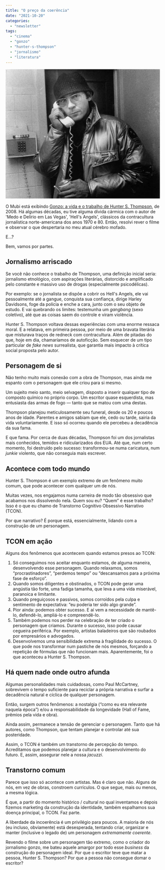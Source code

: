 ```yaml
---
title: "O preço da coerência"
date: "2021-10-20"
categories: 
  - "newsletter"
tags: 
  - "cinema"
  - "gonzo"
  - "hunter-s-thompson"
  - "jornalismo"
  - "literatura"
---
```


![thompson.jpg](images/52667930-1877-4bbb-a504-149f4c95bb1a.jpg)

O Mubi está exibindo [Gonzo: a vida e o trabalho de Hunter S. Thompson](https://mubi.com/films/gonzo-the-life-and-work-of-dr-hunter-s-thompson), de 2008. Há algumas décadas, eu tive alguma dívida cármica com o autor de 'Medo e Delírio em Las Vegas', 'Hell's Angels', clássicos da contracultura jornalística norte-americana dos anos 1970 e 80. Então, resolvi rever o filme e observar o que despertaria no meu atual cérebro mofado.

E...?

Bem, vamos por partes.

## Jornalismo arriscado

Se você não conhece o trabalho de Thompson, uma definição inicial seria: jornalismo etnológico, com aspirações literárias, distorcido e amplificado pelo constante e massivo uso de drogas (especialmente psicodélicas).

Por exemplo: se o jornalista se dispõe a cobrir os Hell's Angels, ele vai pessoalmente até a gangue, conquista sua confiança, dirige Harley Davidsons, foge da polícia e enche a cara, junto com o seu objeto de estudo. E vai quebrando os limites: testemunha um _gangbang_ (sexo coletivo), até que as coisas saem do controle e viram violência.

Hunter S. Thompson voltava dessas experiências com uma enorme ressaca moral. E a relatava, em primeira pessoa, por meio de uma bravata literária que misturava traços de redneck com contracultura. Além de pitadas do que, hoje em dia, chamaríamos de autoficção. Sem esquecer de um tipo particular de _fake news_ surrealista, que garantia mais impacto à crítica social proposta pelo autor.

## Personagem de si

Não tenho muito mais conexão com a obra de Thompson, mas ainda me espanto com o personagem que ele criou para si mesmo.

Um sujeito meio santo, meio selvagem, disposto a inserir qualquer tipo de composto químico no próprio corpo. Um escritor quase esquerdista, mas entusiasta das armas de fogo — tanto que se matou com uma destas.

Thompson planejou meticulosamente seu funeral, desde os 20 e poucos anos de idade. Parentes e amigos sabiam que ele, cedo ou tarde, sairia da vida voluntariamente. E isso só ocorreu quando ele percebeu a decadência da sua fama.

E que fama. Por cerca de duas décadas, Thompson foi um dos jornalistas mais conhecidos, temidos e ridicularizados dos EUA. Até que, num certo momento, foi destruído pelo sucesso: transformou-se numa caricatura, num _junkie_ violento, que não conseguia mais escrever.

## Acontece com todo mundo

Hunter S. Thompson é um exemplo extremo de um fenômeno muito comum, que pode acontecer com qualquer um de nós.

Muitas vezes, nos engajamos numa carreira de modo tão obsessivo que acabamos nos dissolvendo nela. Quem sou eu? “Quem” é esse trabalho? Isso é o que eu chamo de Transtorno Cognitivo Obsessivo Narrativo (TCON).

Por que narrativo? É porque está, essencialmente, lidando com a construção de um personagem.

## TCON em ação

Alguns dos fenômenos que acontecem quando estamos presos ao TCON:

1. Só conseguimos nos aceitar enquanto estamos, de alguma maneira, desenvolvendo esse personagem. Quando relaxamos, somos “procrastinadores”, “perdemos tempo” ou “descansamos para a próxima fase de esforço”.
2. Quando somos diligentes e obstinados, o TCON pode gerar uma angústia tão forte, uma fadiga tamanha, que leva a uma vida miserável, paranoica e limitante.
3. Quando preguiçosos e passivos, somos corroídos pela culpa e sentimento de expectativa: “eu poderia ter sido algo grande”.
4. Pior ainda: podemos obter sucesso. E aí vem a necessidade de mantê-lo, defendê-lo, ampliá-lo e compreendê-lo.
5. Também podemos nos perder na celebração de ter criado o personagem que criamos. Durante o sucesso, isso pode causar cegueira periférica. Por exemplo, artistas baladeiros que são roubados por empresários e advogados.
6. Desenvolvemos uma sensibilidade extrema à fragilidade do sucesso. O que pode nos transformar num pastiche de nós mesmos, forçando a repetição de fórmulas que não funcionam mais. Aparentemente, foi o que aconteceu a Hunter S. Thompson.

## Há quem nade onde outro afunda

Algumas personalidades mais cuidadosas, como Paul McCartney, sobrevivem o tempo suficiente para reciclar a própria narrativa e surfar a decadência natural e cíclica de qualquer personagem.

Então, surgem outros fenômenos: a nostalgia (“como eu era relevante naquela época”) e/ou a responsabilidade da longevidade (Hall of Fame, prêmios pela vida e obra).

Ainda assim, permanece a tensão de gerenciar o personagem. Tanto que há autores, como Thompson, que tentam planejar e controlar até sua posteridade.

Assim, o TCON é também um transtorno de percepção do tempo. Acreditamos que podemos planejar a cultura e o desenvolvimento do futuro. E, assim, assegurar nele a nossa _jacuzzi_.

## Transtorno comum

Parece que isso só acontece com artistas. Mas é claro que não. Alguns de nós, em vez de obras, constroem currículos. O que segue, mais ou menos, a mesma lógica.

É que, a partir do momento histórico / cultural no qual inventamos e depois fizemos marketing da construção da identidade, também espalhamos sua doença principal, o TCON. Faz parte.

A liberdade da incoerência é um privilégio para poucos. A maioria de nós (eu incluso, obviamente) está desesperada, tentando criar, organizar e manter (inclusive o legado de) um personagem _extremamente coerente_.

Revendo o filme sobre um personagem tão extremo, como o criador do jornalismo gonzo, me bateu aquele amargor por todo esse _business_ da construção do personagem ideal. Por que o escritor teve que matar a pessoa, Hunter S. Thompson? Por que a pessoa não consegue domar o escritor?
